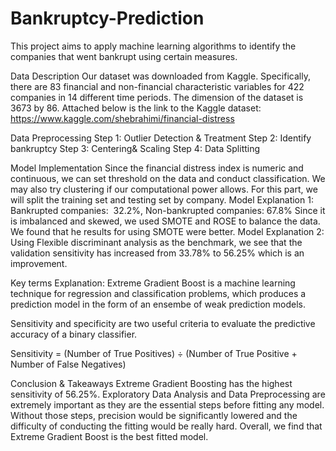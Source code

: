 # Bankruptcy-Prediction
This project aims to apply machine learning algorithms to identify the companies that went bankrupt using certain measures. 

Data Description
Our dataset was downloaded from Kaggle.
Specifically, there are 83 financial and non-financial characteristic variables for 422 companies in 14 different time periods. The dimension of the dataset is 3673 by 86. 
Attached below is the link to the Kaggle dataset: 
https://www.kaggle.com/shebrahimi/financial-distress

Data Preprocessing
Step 1: Outlier Detection & Treatment
Step 2: Identify bankruptcy
Step 3: Centering& Scaling
Step 4: Data Splitting  

Model Implementation
Since the financial distress index is numeric and continuous, we can set threshold on the data and conduct classification. We may also try clustering if our computational power allows. For this part, we will split the training set and testing set by company. 
Model Explanation 1:
Bankrupted companies:  32.2%,
Non-bankrupted companies: 67.8%
Since it is imbalanced and skewed, we used SMOTE and ROSE to balance the data. We found that he results for using SMOTE were better.
Model Explanation 2:
Using Flexible discriminant analysis as the benchmark, we see that the validation sensitivity has increased from 33.78% to 56.25% which is an improvement. 

Key terms Explanation:
Extreme Gradient Boost is a machine learning technique for regression and classification problems, which produces a prediction model in the form of an ensembe of weak prediction models.

Sensitivity and specificity are two useful criteria to evaluate the predictive accuracy of a binary classifier.

Sensitivity = (Number of True Positives) ÷ (Number of True Positive + Number of False Negatives)

Conclusion & Takeaways
Extreme Gradient Boosting has the highest sensitivity of 56.25%.
Exploratory Data Analysis and Data Preprocessing are extremely important as they are the essential steps before fitting any model. Without those steps, precision would be significantly lowered and the difficulty of conducting the fitting would be really hard.
Overall, we find that Extreme Gradient Boost is the best fitted model.
